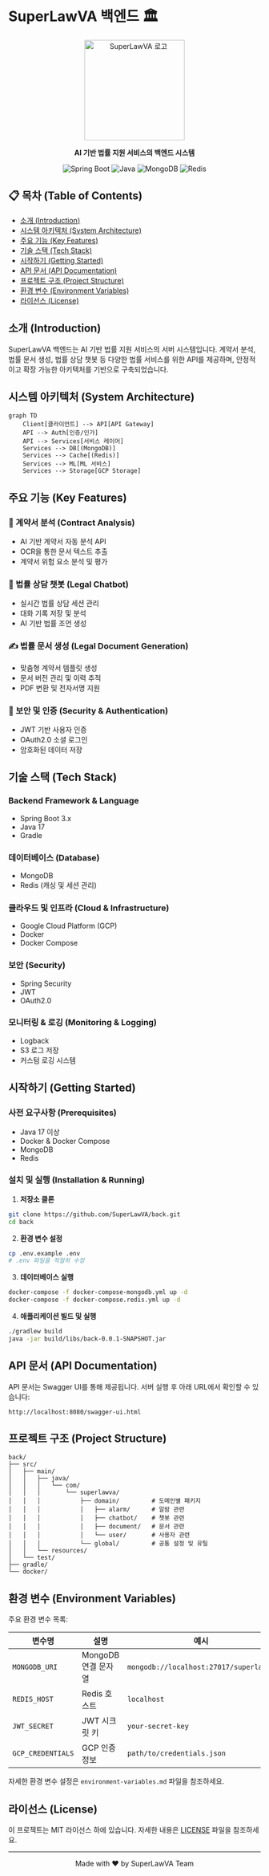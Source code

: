 # SuperLawVA 백엔드 🏛️

<div align="center">
  <img src="https://your-logo-url-here.com/logo.png" alt="SuperLawVA 로고" width="200"/>
  
  **AI 기반 법률 지원 서비스의 백엔드 시스템**

![Spring Boot](https://img.shields.io/badge/Spring%20Boot-6DB33F?style=flat-square&logo=Spring%20Boot&logoColor=white)
![Java](https://img.shields.io/badge/Java-007396?style=flat-square&logo=Java&logoColor=white)
![MongoDB](https://img.shields.io/badge/MongoDB-47A248?style=flat-square&logo=MongoDB&logoColor=white)
![Redis](https://img.shields.io/badge/Redis-DC382D?style=flat-square&logo=Redis&logoColor=white)

</div>

## 📋 목차 (Table of Contents)

- [소개 (Introduction)](#소개-introduction)
- [시스템 아키텍처 (System Architecture)](#시스템-아키텍처-system-architecture)
- [주요 기능 (Key Features)](#주요-기능-key-features)
- [기술 스택 (Tech Stack)](#기술-스택-tech-stack)
- [시작하기 (Getting Started)](#시작하기-getting-started)
- [API 문서 (API Documentation)](#api-문서-api-documentation)
- [프로젝트 구조 (Project Structure)](#프로젝트-구조-project-structure)
- [환경 변수 (Environment Variables)](#환경-변수-environment-variables)
- [라이선스 (License)](#라이선스-license)

## 소개 (Introduction)

SuperLawVA 백엔드는 AI 기반 법률 지원 서비스의 서버 시스템입니다. 계약서 분석, 법률 문서 생성, 법률 상담 챗봇 등 다양한 법률 서비스를 위한 API를 제공하며, 안정적이고 확장 가능한 아키텍처를 기반으로 구축되었습니다.

## 시스템 아키텍처 (System Architecture)

```mermaid
graph TD
    Client[클라이언트] --> API[API Gateway]
    API --> Auth[인증/인가]
    API --> Services[서비스 레이어]
    Services --> DB[(MongoDB)]
    Services --> Cache[(Redis)]
    Services --> ML[ML 서비스]
    Services --> Storage[GCP Storage]
```

## 주요 기능 (Key Features)

### 📄 계약서 분석 (Contract Analysis)

- AI 기반 계약서 자동 분석 API
- OCR을 통한 문서 텍스트 추출
- 계약서 위험 요소 분석 및 평가

### 💬 법률 상담 챗봇 (Legal Chatbot)

- 실시간 법률 상담 세션 관리
- 대화 기록 저장 및 분석
- AI 기반 법률 조언 생성

### ✍️ 법률 문서 생성 (Legal Document Generation)

- 맞춤형 계약서 템플릿 생성
- 문서 버전 관리 및 이력 추적
- PDF 변환 및 전자서명 지원

### 🔐 보안 및 인증 (Security & Authentication)

- JWT 기반 사용자 인증
- OAuth2.0 소셜 로그인
- 암호화된 데이터 저장

## 기술 스택 (Tech Stack)

### Backend Framework & Language

- Spring Boot 3.x
- Java 17
- Gradle

### 데이터베이스 (Database)

- MongoDB
- Redis (캐싱 및 세션 관리)

### 클라우드 및 인프라 (Cloud & Infrastructure)

- Google Cloud Platform (GCP)
- Docker
- Docker Compose

### 보안 (Security)

- Spring Security
- JWT
- OAuth2.0

### 모니터링 & 로깅 (Monitoring & Logging)

- Logback
- S3 로그 저장
- 커스텀 로깅 시스템

## 시작하기 (Getting Started)

### 사전 요구사항 (Prerequisites)

- Java 17 이상
- Docker & Docker Compose
- MongoDB
- Redis

### 설치 및 실행 (Installation & Running)

1. **저장소 클론**

```bash
git clone https://github.com/SuperLawVA/back.git
cd back
```

2. **환경 변수 설정**

```bash
cp .env.example .env
# .env 파일을 적절히 수정
```

3. **데이터베이스 실행**

```bash
docker-compose -f docker-compose-mongodb.yml up -d
docker-compose -f docker-compose.redis.yml up -d
```

4. **애플리케이션 빌드 및 실행**

```bash
./gradlew build
java -jar build/libs/back-0.0.1-SNAPSHOT.jar
```

## API 문서 (API Documentation)

API 문서는 Swagger UI를 통해 제공됩니다. 서버 실행 후 아래 URL에서 확인할 수 있습니다:

```
http://localhost:8080/swagger-ui.html
```

## 프로젝트 구조 (Project Structure)

```
back/
├── src/
│   ├── main/
│   │   ├── java/
│   │   │   └── com/
│   │   │       └── superlawva/
│   │   │           ├── domain/         # 도메인별 패키지
│   │   │           │   ├── alarm/      # 알람 관련
│   │   │           │   ├── chatbot/    # 챗봇 관련
│   │   │           │   ├── document/   # 문서 관련
│   │   │           │   └── user/       # 사용자 관련
│   │   │           └── global/         # 공통 설정 및 유틸
│   │   └── resources/
│   └── test/
├── gradle/
└── docker/
```

## 환경 변수 (Environment Variables)

주요 환경 변수 목록:

| 변수명            | 설명                | 예시                                   |
| ----------------- | ------------------- | -------------------------------------- |
| `MONGODB_URI`     | MongoDB 연결 문자열 | `mongodb://localhost:27017/superlawva` |
| `REDIS_HOST`      | Redis 호스트        | `localhost`                            |
| `JWT_SECRET`      | JWT 시크릿 키       | `your-secret-key`                      |
| `GCP_CREDENTIALS` | GCP 인증 정보       | `path/to/credentials.json`             |

자세한 환경 변수 설정은 `environment-variables.md` 파일을 참조하세요.

## 라이선스 (License)

이 프로젝트는 MIT 라이선스 하에 있습니다. 자세한 내용은 [LICENSE](LICENSE) 파일을 참조하세요.

---

<div align="center">
  Made with ❤️ by SuperLawVA Team
</div>
